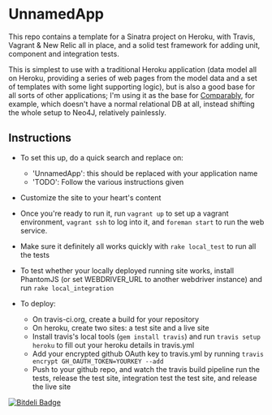 UnnamedApp
==========

This repo contains a template for a Sinatra project on Heroku, with Travis, Vagrant & New Relic all in place, and a solid
test framework for adding unit, component and integration tests.

This is simplest to use with a traditional Heroku application (data model all on Heroku, providing a series of web pages
from the model data and a set of templates with some light supporting logic), but is also a good base for all sorts of
other applications; I'm using it as the base for [Comparably](https://github.com/pimterry/comparably), for example, which
doesn't have a normal relational DB at all, instead shifting the whole setup to Neo4J, relatively painlessly.

Instructions
------------

* To set this up, do a quick search and replace on:

  * 'UnnamedApp': this should be replaced with your application name
  * 'TODO': Follow the various instructions given

* Customize the site to your heart's content

* Once you're ready to run it, run `vagrant up` to set up a vagrant environment, `vagrant ssh` to log into it,
and `foreman start` to run the web service.

* Make sure it definitely all works quickly with `rake local_test` to run all the tests

* To test whether your locally deployed running site works, install PhantomJS (or set WEBDRIVER_URL to another webdriver
 instance) and run `rake local_integration`

* To deploy:

  * On travis-ci.org, create a build for your repository
  * On heroku, create two sites: a test site and a live site
  * Install travis's local tools (`gem install travis`) and run `travis setup heroku` to fill out your heroku details in travis.yml
  * Add your encrypted github OAuth key to travis.yml by running `travis encrypt GH_OAUTH_TOKEN=YOURKEY --add`
  * Push to your github repo, and watch the travis build pipeline run the tests, release the test site, integration test
 the test site, and release the live site

[![Bitdeli Badge](https://d2weczhvl823v0.cloudfront.net/pimterry/heroku-sinatra-project-template/trend.png)](https://bitdeli.com/free "Bitdeli Badge")

